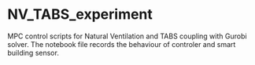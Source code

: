 # NV_TABS_experiment

MPC control scripts for Natural Ventilation and TABS coupling with Gurobi solver.
The notebook file records the behaviour of controler and smart building sensor. 
